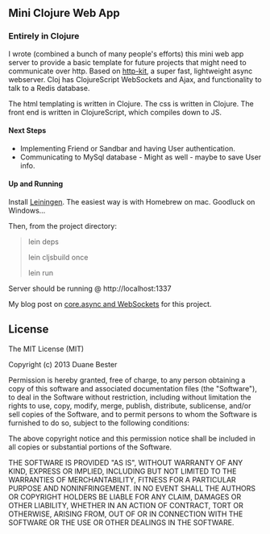 Mini Clojure Web App
----
### Entirely in Clojure

I wrote (combined a bunch of many people's efforts) this mini web app server to provide a basic template for future  projects that might need to communicate over http. Based on [http-kit](http-kit.org), a super fast, lightweight async webserver. Cloj has ClojureScript WebSockets and Ajax, and functionality to talk to a Redis database. 

The html templating is written in Clojure.
The css is written in Clojure.
The front end is written in ClojureScript, which compiles down to JS.

#### Next Steps
* Implementing Friend or Sandbar and having User authentication.
* Communicating to MySql database - Might as well - maybe to save User info.


#### Up and Running

Install [Leiningen](http://leiningen.org/#install). The easiest way is with Homebrew on mac. Goodluck on Windows...

Then, from the project directory:

> lein deps
>
> lein cljsbuild once
>
> lein run

Server should be running @ http://localhost:1337

My blog post on [core.async and WebSockets](https://duanebester.telegr.am/blog_posts/clojurescript_core_async) for this project.


## License

The MIT License (MIT)

Copyright (c) 2013 Duane Bester

Permission is hereby granted, free of charge, to any person obtaining a copy
of this software and associated documentation files (the "Software"), to deal
in the Software without restriction, including without limitation the rights
to use, copy, modify, merge, publish, distribute, sublicense, and/or sell
copies of the Software, and to permit persons to whom the Software is
furnished to do so, subject to the following conditions:

The above copyright notice and this permission notice shall be included in
all copies or substantial portions of the Software.

THE SOFTWARE IS PROVIDED "AS IS", WITHOUT WARRANTY OF ANY KIND, EXPRESS OR
IMPLIED, INCLUDING BUT NOT LIMITED TO THE WARRANTIES OF MERCHANTABILITY,
FITNESS FOR A PARTICULAR PURPOSE AND NONINFRINGEMENT. IN NO EVENT SHALL THE
AUTHORS OR COPYRIGHT HOLDERS BE LIABLE FOR ANY CLAIM, DAMAGES OR OTHER
LIABILITY, WHETHER IN AN ACTION OF CONTRACT, TORT OR OTHERWISE, ARISING FROM,
OUT OF OR IN CONNECTION WITH THE SOFTWARE OR THE USE OR OTHER DEALINGS IN
THE SOFTWARE.
